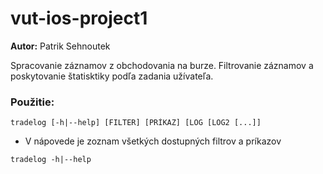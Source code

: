 # vut-ios-project1

**Autor:** Patrik Sehnoutek

Spracovanie záznamov z obchodovania na burze. Filtrovanie záznamov a poskytovanie štatisktiky podľa zadania užívateľa.

### Použitie:
```
tradelog [-h|--help] [FILTER] [PRÍKAZ] [LOG [LOG2 [...]] 
``` 

 * V nápovede je zoznam všetkých dostupných filtrov a príkazov
```
tradelog -h|--help
```
